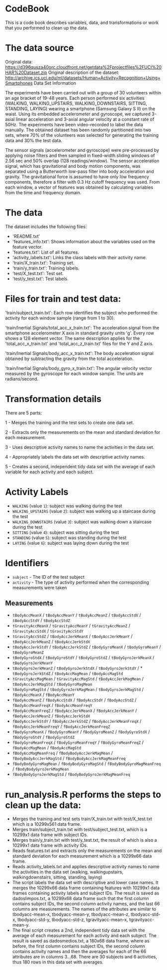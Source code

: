 # CodeBook

This is a code book describes variables, data, and  transformations or work that you performed to clean up the data.

# The data source

Original data: https://d396qusza40orc.cloudfront.net/getdata%2Fprojectfiles%2FUCI%20HAR%20Dataset.zip
Original description of the dataset: http://archive.ics.uci.edu/ml/datasets/Human+Activity+Recognition+Using+Smartphones
Data Set Information

The experiments have been carried out with a group of 30 volunteers within an age bracket of 19-48 years. Each person performed six activities (WALKING, WALKING_UPSTAIRS, WALKING_DOWNSTAIRS, SITTING, STANDING, LAYING) wearing a smartphone (Samsung Galaxy S II) on the waist. Using its embedded accelerometer and gyroscope, we captured 3-axial linear acceleration and 3-axial angular velocity at a constant rate of 50Hz. The experiments have been video-recorded to label the data manually. The obtained dataset has been randomly partitioned into two sets, where 70% of the volunteers was selected for generating the training data and 30% the test data.

The sensor signals (accelerometer and gyroscope) were pre-processed by applying noise filters and then sampled in fixed-width sliding windows of 2.56 sec and 50% overlap (128 readings/window). The sensor acceleration signal, which has gravitational and body motion components, was separated using a Butterworth low-pass filter into body acceleration and gravity. The gravitational force is assumed to have only low frequency components, therefore a filter with 0.3 Hz cutoff frequency was used. From each window, a vector of features was obtained by calculating variables from the time and frequency domain.

# The data

The dataset includes the following files:

* 'README.txt'
* 'features_info.txt': Shows information about the variables used on the feature vector.
* 'features.txt': List of all features.
* 'activity_labels.txt': Links the class labels with their activity name.
* 'train/X_train.txt': Training set.
* 'train/y_train.txt': Training labels.
* 'test/X_test.txt': Test set.
* 'test/y_test.txt': Test labels.

# Files for train and test data:

'train/subject_train.txt': Each row identifies the subject who performed the activity for each window sample (range from 1 to 30).

'train/Inertial Signals/total_acc_x_train.txt': The acceleration signal from the smartphone accelerometer X axis in standard gravity units 'g'. Every row shows a 128 element vector. The same description applies for the 'total_acc_x_train.txt' and 'total_acc_z_train.txt' files for the Y and Z axis.

'train/Inertial Signals/body_acc_x_train.txt': The body acceleration signal obtained by subtracting the gravity from the total acceleration.

'train/Inertial Signals/body_gyro_x_train.txt': The angular velocity vector measured by the gyroscope for each window sample. The units are radians/second.

# Transformation details

There are 5 parts:

1 - Merges the training and the test sets to create one data set.

2 - Extracts only the measurements on the mean and standard deviation for each measurement.

3 - Uses descriptive activity names to name the activities in the data set.

4 - Appropriately labels the data set with descriptive activity names.

5 - Creates a second, independent tidy data set with the average of each variable for each activity and each subject.

# Activity Labels

* `WALKING` (value `1`): subject was walking during the test
* `WALKING_UPSTAIRS` (value `2`): subject was walking up a staircase during the test
* `WALKING_DOWNSTAIRS` (value `3`): subject was walking down a staircase during the test
* `SITTING` (value `4`): subject was sitting during the test
* `STANDING` (value `5`): subject was standing during the test
* `LAYING` (value `6`): subject was laying down during the test

# Identifiers

* `subject` - The ID of the test subject
* `activity` - The type of activity performed when the corresponding measurements were taken

## Measurements

* `tBodyAccMeanX` / `tBodyAccMeanY` / `tBodyAccMeanZ` / `tBodyAccStdX` / `tBodyAccStdY` / `tBodyAccStdZ`
* `tGravityAccMeanX` / `tGravityAccMeanY` / `tGravityAccMeanZ` /  `tGravityAccStdX` / `tGravityAccStdY`
* `tGravityAccStdZ`  /  `tBodyAccJerkMeanX`  / `tBodyAccJerkMeanY`  / `tBodyAccJerkMeanZ`  / `tBodyAccJerkStdX`
* `tBodyAccJerkStdY`  / `tBodyAccJerkStdZ`  / `tBodyGyroMeanX`  / `tBodyGyroMeanY`  /  `tBodyGyroMeanZ`
* `tBodyGyroStdX`  /  `tBodyGyroStdY`  / `tBodyGyroStdZ` / `tBodyGyroJerkMeanX` / `tBodyGyroJerkMeanY`
* `tBodyGyroJerkMeanZ` / `tBodyGyroJerkStdX` /  `tBodyGyroJerkStdY` / * `tBodyGyroJerkStdZ` / `tBodyAccMagMean`  / `tBodyAccMagStd`
* `tGravityAccMagMean` / `tGravityAccMagStd`  / `tBodyAccJerkMagMean` / `tBodyAccJerkMagStd` / `tBodyGyroMagMean`
* `tBodyGyroMagStd` /  `tBodyGyroJerkMagMean` / `tBodyGyroJerkMagStd` / `fBodyAccMeanX` /  `fBodyAccMeanY`
* `fBodyAccMeanZ` /  `fBodyAccStdX` / `fBodyAccStdY` / `fBodyAccStdZ` / `fBodyAccMeanFreqX` / `fBodyAccMeanFreqY`
* `fBodyAccMeanFreqZ` /  `fBodyAccJerkMeanX` /  `fBodyAccJerkMeanY` /  `fBodyAccJerkMeanZ` / `fBodyAccJerkStdX`
* `fBodyAccJerkStdY` /  `fBodyAccJerkStdZ`  / `fBodyAccJerkMeanFreqX` / `fBodyAccJerkMeanFreqY` /  `fBodyAccJerkMeanFreqZ`
* `fBodyGyroMeanX` / `fBodyGyroMeanY`  /  `fBodyGyroMeanZ` / `fBodyGyroStdX` / `fBodyGyroStdY`  / `fBodyGyroStdZ`
* `fBodyGyroMeanFreqX` / `fBodyGyroMeanFreqY` / `fBodyGyroMeanFreqZ` / `fBodyAccMagMean`  / `fBodyAccMagStd`
* `fBodyAccMagMeanFreq`  / `fBodyBodyAccJerkMagMean` / `fBodyBodyAccJerkMagStd` / `fBodyBodyAccJerkMagMeanFreq`
* `fBodyBodyGyroMagMean` / `fBodyBodyGyroMagStd` / `fBodyBodyGyroMagMeanFreq` / `fBodyBodyGyroJerkMagMean`
* `fBodyBodyGyroJerkMagStd` / `fBodyBodyGyroJerkMagMeanFreq`

# run_analysis.R performs the steps to clean up the data:

* Merges the training and test sets train/X_train.txt with test/X_test.txt which is a 10299x561 data frame.
* Merges train/subject_train.txt with test/subject_test.txt, which is a 10299x1 data frame with subject IDs.
* Merges train/y_train.txt with test/y_test.txt, the result of which is also a 10299x1 data frame with activity IDs.
* Reads features.txt and extracts only the measurements on the mean and standard deviation for each measurement which is a 10299x66 data frame.
* Reads activity_labels.txt and applies descriptive activity names to name the activities in the data set (walking, walkingupstairs, walkingdownstairs, sitting, standing, laying)
* The script labels the data set with descriptive and lower case names. It merges the 10299x66 data frame containing features with 10299x1 data frames containing activity labels and subject IDs. The result is saved as dadoslimpos.txt, a 10299x68 data frame such that the first column contains subject IDs, the second column activity names, and the last 66 columns are measurements. The names of the attributes are similar to tbodyacc-mean-x, tbodyacc-mean-y, tbodyacc-mean-z, tbodyacc-std-x, tbodyacc-std-y, tbodyacc-std-z, tgravityacc-mean-x, tgravityacc-mean-y.
* The final script creates a 2nd, independent tidy data set with the average of each measurement for each activity and each subject. The result is saved as dadosmedios.txt, a 180x68 data frame, where as before, the first column contains subject IDs, the second column contains activity names and then the averages for each of the 66 attributes are in columns 3...68. There are 30 subjects and 6 activities, thus 180 rows in this data set with averages.



